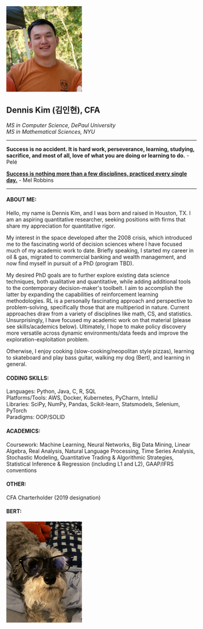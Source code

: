 <img src="profile_elements/pfp1.jpg" alt="Image" width="200">

## Dennis Kim (김인현), CFA
_MS in Computer Science, DePaul University \
MS in Mathematical Sciences, NYU_

---

**Success is no accident. It is hard work, perseverance, learning, studying, sacrifice, and most of all, love of what 
you are doing or learning to do.** - Pelé

**[Success is nothing more than a few disciplines, practiced every single day.](https://twitter.com/melrobbins/status/943992733924057088/)** - Mel Robbins

---

#### ABOUT ME:

Hello, my name is Dennis Kim, and I was born and raised in Houston, TX. I am an aspiring quantitative researcher, 
seeking positions with firms that share my appreciation for quantitative rigor.

My interest in the space developed after the 2008 crisis, which introduced me to the fascinating world of 
decision sciences where I have focused much of my academic work to date. Briefly speaking, I started my career in oil &
gas, migrated to commercial banking and wealth management, and now find myself in pursuit of a PhD (program TBD). 

My desired PhD goals are to further explore existing data science techniques, both qualitative and quantitative, while
adding additional tools to the contemporary decision-maker's toolbelt. I aim to accomplish the latter by expanding the capabilities
of reinforcement learning methodologies. RL is a personally fascinating approach and perspective to problem-solving, 
specifically those that are multiperiod in nature. Current approaches draw from a variety of disciplines like math, CS,
and statistics. Unsurprisingly, I have focused my academic work on that material (please see skills/academics below). 
Ultimately, I hope to make policy discovery more versatile across dynamic environments/data feeds and improve the 
exploration-exploitation problem. 

Otherwise, I enjoy cooking (slow-cooking/neopolitan style pizzas), learning to skateboard and play bass guitar, 
walking my dog (Bert), and learning in general. 

#### CODING SKILLS:

Languages: Python, Java, C, R, SQL \
Platforms/Tools: AWS, Docker, Kubernetes, PyCharm, IntelliJ \
Libraries: SciPy, NumPy, Pandas, Scikit-learn, Statsmodels, Selenium, PyTorch \
Paradigms: OOP/SOLID

#### ACADEMICS:

Coursework: Machine Learning, Neural Networks, Big Data Mining, Linear Algebra, Real Analysis, Natural Language
Processing, Time Series Analysis, Stochastic Modeling, Quantitative Trading & Algorithmic Strategies, 
Statistical Inference & Regression (including L1 and L2),
GAAP/IFRS conventions

#### OTHER:

CFA Charterholder (2019 designation)

#### BERT:

<img src="profile_elements/bert.jpg" alt="Image" width="200">


<!--
**DKMaCS/DKMaCS** is a ✨ _special_ ✨ repository because its `README.md` (this file) appears on your GitHub profile.
-->
